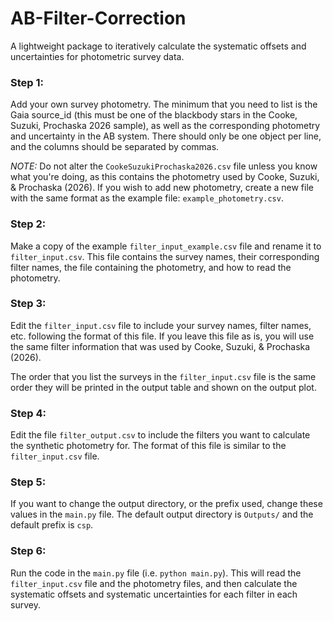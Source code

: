 # AB-Filter-Correction
A lightweight package to iteratively calculate the systematic offsets and uncertainties for photometric survey data.

### Step 1:
Add your own survey photometry. The minimum that you need to list is the Gaia
source_id (this must be one of the blackbody stars in the Cooke, Suzuki, Prochaska 2026
sample), as well as the corresponding photometry and uncertainty in the AB system.
There should only be one object per line, and the columns should be separated by commas.

_NOTE:_ Do not alter the `CookeSuzukiProchaska2026.csv` file unless you know what you're doing,
as this contains the photometry used by Cooke, Suzuki, & Prochaska (2026). If you wish
to add new photometry, create a new file with the same format as the example file:
`example_photometry.csv`.

### Step 2:
Make a copy of the example `filter_input_example.csv` file 
and rename it to `filter_input.csv`. This file contains the survey
names, their corresponding filter names, the file containing the
photometry, and how to read the photometry.

### Step 3:
Edit the `filter_input.csv` file to include your survey names,
filter names, etc. following the format of this file. If you
leave this file as is, you will use the same filter information
that was used by Cooke, Suzuki, & Prochaska (2026).

The order that you list the surveys in the `filter_input.csv` file
is the same order they will be printed in the output table and
shown on the output plot.

### Step 4:
Edit the file `filter_output.csv` to include the filters you want to
calculate the synthetic photometry for. The format of this file is
similar to the `filter_input.csv` file.

### Step 5:
If you want to change the output directory, or the prefix used, change
these values in the `main.py` file. The default output directory is
`Outputs/` and the default prefix is `csp`.

### Step 6:
Run the code in the `main.py` file (i.e. `python main.py`). This will
read the `filter_input.csv` file and the photometry files, and then
calculate the systematic offsets and systematic uncertainties for each
filter in each survey.
